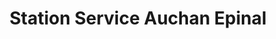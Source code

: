 ---
title: "Station Service Auchan Epinal"
url: /epinal/station-service-auchan-epinal/
shop: gaz
---